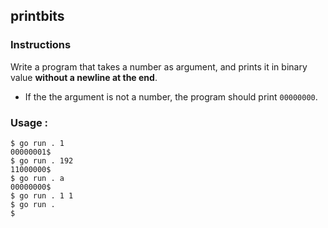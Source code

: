 ## printbits

### Instructions

Write a program that takes a number as argument, and prints it in binary value **without a newline at the end**.

- If the the argument is not a number, the program should print `00000000`.

### Usage :

```console
$ go run . 1
00000001$
$ go run . 192
11000000$
$ go run . a
00000000$
$ go run . 1 1
$ go run .
$
```
